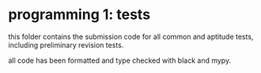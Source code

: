 # programming 1: tests

this folder contains the submission code for all common and aptitude tests, including preliminary revision tests.

all code has been formatted and type checked with black and mypy.
